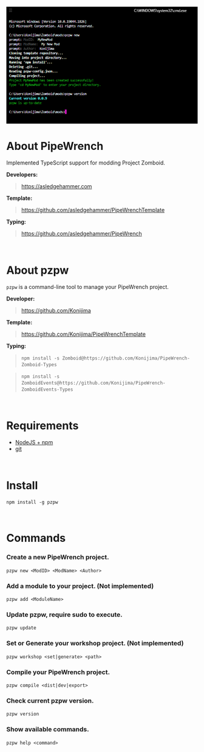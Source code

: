 ![](https://github.com/Konijima/pzpw/blob/master/pzpw.png?raw=true)

# About PipeWrench

Implemented TypeScript support for modding Project Zomboid.

**Developers:**

> https://asledgehammer.com  

**Template:**

> https://github.com/asledgehammer/PipeWrenchTemplate  

**Typing:**

> https://github.com/asledgehammer/PipeWrench

<br>

# About pzpw

`pzpw` is a command-line tool to manage your PipeWrench project.

**Developer:**

> https://github.com/Konijima

**Template:** 

> https://github.com/Konijima/PipeWrenchTemplate

**Typing:**

> `npm install -s Zomboid@https://github.com/Konijima/PipeWrench-Zomboid-Types`

> `npm install -s ZomboidEvents@https://github.com/Konijima/PipeWrench-ZomboidEvents-Types`

<br>

# Requirements
- [NodeJS + npm](https://nodejs.org/en/download/) 
- [git](https://git-scm.com/downloads)

<br>

# Install

```
npm install -g pzpw
```

<br>

# Commands

### Create a new PipeWrench project.
```
pzpw new <ModID> <ModName> <Author>
```
### Add a module to your project. **(Not implemented)**
```
pzpw add <ModuleName>
```
### Update pzpw, require sudo to execute.
```
pzpw update
```
### Set or Generate your workshop project. **(Not implemented)**
```
pzpw workshop <set|generate> <path>
```
### Compile your PipeWrench project.
```
pzpw compile <dist|dev|export>
```
### Check current pzpw version.
```
pzpw version
```
### Show available commands.
```
pzpw help <command>
```
